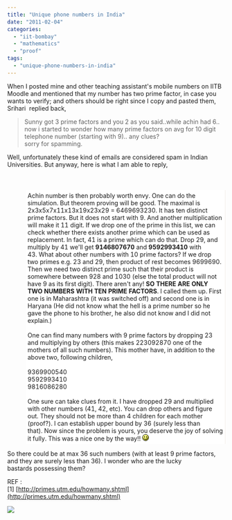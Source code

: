 ```yaml
---
title: "Unique phone numbers in India"
date: "2011-02-04"
categories: 
  - "iit-bombay"
  - "mathematics"
  - "proof"
tags: 
  - "unique-phone-numbers-in-india"
---
```


When I posted mine and other teaching assistant's mobile numbers on IITB Moodle and mentioned that my number has two prime factor, in case you wants to verify; and others should be right since I copy and pasted them, Srihari  replied back,  

> Sunny got 3 prime factors and you 2 as you said..while achin had 6..  
> now i started to wonder how many prime factors on avg for 10 digit telephone number (starting with 9).. any clues?  
> sorry for spamming.

Well, unfortunately these kind of emails are considered spam in Indian Universities. But anyway, here is what I am able to reply,  
  

<table cellspacing="0" class="forumpost" style="background-attachment:initial;background-clip:initial;background-color:initial;background-image:none;background-origin:initial;background-position:initial initial;background-repeat:initial initial;border-collapse:separate;margin-top:20px;border-color:rgb(221,221,221);border-style:none;border-width:1px;"><tbody><tr class="header" style="background-image:url('http://moodle.iitb.ac.in/theme/custom_corners/pix/header.png');background-position:0 100%;background-repeat:repeat no-repeat;"><td class="topic" style="border-bottom-color:rgb(238,238,238);border-style:none;border-width:0 0 1px;padding:4px 4px 10px;"><div class="author"><br></div></td></tr><tr><td class="left side" style="background-attachment:initial;background-clip:initial;background-color:#eeeeee;background-image:initial;background-origin:initial;background-position:initial initial;background-repeat:initial initial;background:inherit;text-align:center;vertical-align:top;width:35px;padding:4px;"></td><td class="content" style="background-attachment:initial;background-clip:initial;background-color:white;background-image:initial;background-origin:initial;background-position:initial initial;background-repeat:initial initial;border-right-color:rgb(241,236,230);border-right-style:solid;border-right-width:1px;padding:4px;"><div class="posting">Achin number is then probably worth envy. One can do the simulation. But theorem proving will be good. The maximal is 2x3x5x7x11x13x19x23x29 = 6469693230. It has ten distinct prime factors. But it does not start with 9. And another multiplication will make it 11 digit. If we drop one of the prime in this list, we can check whether there exists another prime which can be used as replacement. In fact, 41 is a prime which can do that. Drop 29, and multiply by 41 we'll get&nbsp;<b>9146807670 </b>and <b>9592993410 </b>with 43.&nbsp;What about other numbers with 10 prime factors? If we drop two primes e.g. 23 and 29, then product of rest becomes 9699690. Then we need two distinct prime such that their product is somewhere between 928 and 1030 (else the total product will not have 9 as its first digit). There aren't any! <b>SO THERE ARE ONLY TWO NUMBERS WITH TEN PRIME FACTORS</b>. I called them up. First one is in Maharashtra (it was switched off) and second one is in Haryana (He did not know what the hell is a prime number so he gave the phone to his brother, he also did not know and I did not explain.)<br><br>One can find many numbers with 9 prime factors by dropping 23 and multiplying by others (this makes 223092870&nbsp;one of the mothers of all such numbers). This mother have, in addition to the above two, following children,<br><br>9369900540<br>9592993410<br>9816086280<br><br>One sure can take clues from it. I have dropped 29 and multiplied with other numbers (41, 42, etc). You can drop others and figure out. They should not be more than 4 children for each mother (proof?). I can establish upper bound by 36 (surely less than that).&nbsp;Now since the problem is yours, you deserve the joy of solving it fully. This was a nice one by the way!!&nbsp;<img alt="smile" height="15" src="images/smiley.gif" width="15"></div></td></tr></tbody></table>

  
So there could be at max 36 such numbers (with at least 9 prime factors, and they are surely less than 36). I wonder who are the lucky bastards possessing them?  
  
REF :  
\[1\] [http://primes.utm.edu/howmany.shtml](http://primes.utm.edu/howmany.shtml)

![](https://blogger.googleusercontent.com/tracker/3794193585985230867-6662173775646772226?l=dilawarsays.blogspot.com)
